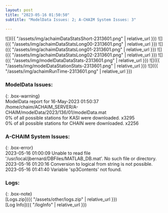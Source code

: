 ```yaml
---
layout: post
title: "2023-05-16 01:50:50"
subtitle: "ModelData Issues: 2; A-CHAIM System Issues: 3"

---
```


![]({{ "/assets/img/achaimDataStatsShort-2313601.png" | relative_url }})
![]({{ "/assets/img/achaimDataStatsLong00-2313601.png" | relative_url }})
![]({{ "/assets/img/achaimDataStatsLong01-2313601.png" | relative_url }})
![]({{ "/assets/img/achaimDataStatsLong02-2313601.png" | relative_url }})
![]({{ "/assets/img/modelDataDataStats-2313601.png" | relative_url }})
![]({{ "/assets/img/modelDataStationStats-2313601.png" | relative_url }})
![]({{ "/assets/img/achaimRunTime-2313601.png" | relative_url }})


### ModelData Issues:  
  
{: .box-warning}  
 ModelData report for 16-May-2023 01:50:37   
 /home/chaim/ACHAIM_SERVER/A-CHAIM/modelData/2023/136/01/modelData.mat   
 0% of all possible stations for KASI were downloaded. x3295   
 0% of all possible stations for CHAIN were downloaded. x2256   
  
### A-CHAIM System Issues:  
  
{: .box-error}  
2023-05-16 01:00:09 Unable to read file '/usr/local/jbernard/DBFiles/MATLAB_DB.mat'. No such file or directory.  
2023-05-16 01:20:16 Conversion to logical from string is not possible.  
2023-05-16 01:41:40 Variable 'sp3Contents' not found.  

### Logs:  
  
{: .box-note}  
[Logs.zip]({{ "/assets/other/logs.zip" | relative_url }})  
[Log Info]({{ "/logInfo" | relative_url }})  
